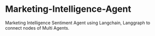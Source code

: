 # Marketing-Intelligence-Agent
Marketing Intelligence Sentiment Agent using Langchain, Langgraph to connect nodes of Multi Agents.
